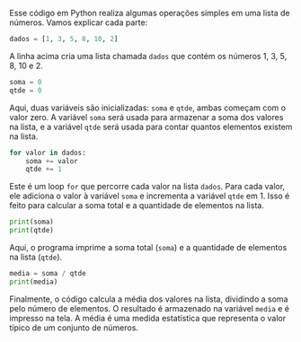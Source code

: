 Esse código em Python realiza algumas operações simples em uma lista de números. Vamos explicar cada parte:

```python
dados = [1, 3, 5, 8, 10, 2]
```

A linha acima cria uma lista chamada `dados` que contém os números 1, 3, 5, 8, 10 e 2.

```python
soma = 0
qtde = 0
```

Aqui, duas variáveis são inicializadas: `soma` e `qtde`, ambas começam com o valor zero. A variável `soma` será usada para armazenar a soma dos valores na lista, e a variável `qtde` será usada para contar quantos elementos existem na lista.

```python
for valor in dados:
    soma += valor
    qtde += 1
```

Este é um loop `for` que percorre cada valor na lista `dados`. Para cada valor, ele adiciona o valor à variável `soma` e incrementa a variável `qtde` em 1. Isso é feito para calcular a soma total e a quantidade de elementos na lista.

```python
print(soma)
print(qtde)
```

Aqui, o programa imprime a soma total (`soma`) e a quantidade de elementos na lista (`qtde`).

```python
media = soma / qtde
print(media)
```

Finalmente, o código calcula a média dos valores na lista, dividindo a soma pelo número de elementos. O resultado é armazenado na variável `media` e é impresso na tela. A média é uma medida estatística que representa o valor típico de um conjunto de números.